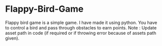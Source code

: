# Flappy-Bird-Game
Flappy bird game is a simple game. I have made it using python. You have to control a bird and pass through obstacles to earn points.
Note : Update asset path in code (if required or if throwing error because of assets path given).